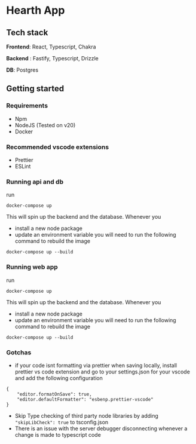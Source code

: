 # Hearth App

## Tech stack

**Frontend**: React, Typescript, Chakra

**Backend** : Fastify, Typescript, Drizzle

**DB**: Postgres

## Getting started

### Requirements

- Npm
- NodeJS (Tested on v20)
- Docker

### Recommended vscode extensions

- Prettier
- ESLint

### Running api and db

run

`docker-compose up`

This will spin up the backend and the database. Whenever you

- install a new node package
- update an environment variable
  you will need to run the following command to rebuild the image

`docker-compose up --build`

### Running web app

run

`docker-compose up`

This will spin up the backend and the database. Whenever you

- install a new node package
- update an environment variable
  you will need to run the following command to rebuild the image

`docker-compose up --build`

### Gotchas

- if your code isnt formatting via prettier when saving locally, install prettier vs code extension and go to your settings.json for your vscode and add the following configuration

```
{
    "editor.formatOnSave": true,
    "editor.defaultFormatter": "esbenp.prettier-vscode"
}
```

- Skip Type checking of third party node libraries by adding `"skipLibCheck": true` to tsconfig.json
- There is an issue with the server debugger disconnecting whenever a change is made to typescript code
